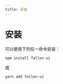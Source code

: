 ```yaml
---
title: 安装
---
```


# 安装

可以使用下列任一命令安装：

```
npm install fallen-ui
```

或

```
yarn add fallen-ui
```
